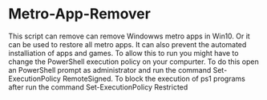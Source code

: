 # Metro-App-Remover
This script can remove can remove Windowws metro apps in Win10. Or it can be used to restore all metro apps. It can also prevent the automated installiation of apps and games.
To allow this to run you might have to change the PowerShell execution policy on your compurter. To do this open an PowerShell prompt as administrator and run the command Set-ExecutionPolicy RemoteSigned. To block the execution of ps1 programs after run the command Set-ExecutionPolicy Restricted
